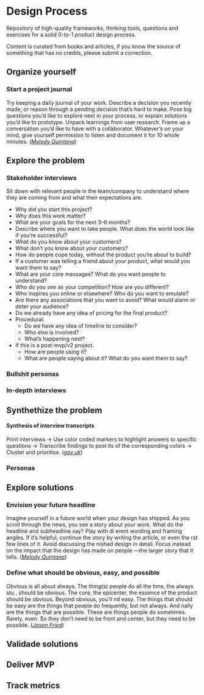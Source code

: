 # Design Process

Repository of high-quality frameworks, thinking tools, questions and exercises for a solid 0-to-1 product design process.

Content is curated from books and articles, if you know the source of something that has no credits, please submit a correction.

## Organize yourself
### Start a project journal 

Try keeping a daily journal of your work. Describe a decision you recently made, or reason through a pending decision that’s hard to make. Pose big questions you’d like to explore next in your process, or explain solutions you’d like to prototype. Unpack learnings from user research. Frame up a conversation you’d like to have with a collaborator. Whatever’s on your mind, give yourself permission to listen and document it for 10 whole minutes. (*[Melody Quintana](https://medium.com/dropbox-design/designers-who-play-with-words-2ea8a7afb9bb)*)

## Explore the problem

### Stakeholder interviews
Sit down with relevant people in the team/company to understand where they are coming from and what their expectations are.

* Why did you start this project?
* Why does this work matter?
* What are your goals for the next 3–6 months?
* Describe where you want to take people. What does the world look like if you’re successful?
* What do you know about your customers? 
* What don’t you know about your customers?
* How do people cope today, without the product you’re about to build?
* If a customer was telling a friend about your product, what would you want them to say?
* What are your core messages? What do you want people to understand?
* Who do you see as your competition? How are you different?
* Who inspires you online or elsewhere? Who do you want to emulate?
* Are there any associations that you want to avoid? What would alarm or deter your audience?
* Do we already have any idea of pricing for the final product?
* Procedural:
    * Do we have any idea of timeline to consider?
    * Who else is involved?
    * What’s happening next?
* If this is a post-mvp/v2 project.
    * How are people using it?
    * What are people saying about it? What do you want them to say?

### Bullshit personas
### In-depth interviews


## Synthethize the problem

#### Synthesis of interview transcripts 
Print interviews -> Use color coded markers to highlight answers to specific questions -> Transcribe findings to post its of the corresponding colors -> Cluster and prioritise.
(*[gov.uk](https://userresearch.blog.gov.uk/2017/12/20/how-we-did-a-large-scale-group-analysis-of-user-research-data/)*)

### Personas

## Explore solutions

### Envision your future headline
Imagine yourself in a future world when your design has shipped. As you scroll through the news, you see a story about your work. What do the headline and subheadline say? Play with di erent wording and framing angles. If it’s helpful, continue the story by writing the article, or even the  rst few lines of it. Avoid discussing the  nished design in detail. Focus instead on the impact that the design has made on people —the larger story that it tells. (*[Melody Quintana](https://medium.com/dropbox-design/designers-who-play-with-words-2ea8a7afb9bb)*)

### Define what should be obvious, easy, and possible
Obvious is all about always. The thing(s) people do all the time, the always stu , should be obvious. The core, the epicenter, the essence of the product should be obvious.
Beyond obvious, you’ll  nd easy. The things that should be easy are the things that people do frequently, but not always. And  nally are the things that are possible. These are things people do sometimes. Rarely, even. So they don’t need to be front and center, but they need to be possible.
(*[Jason Fried](https://signalvnoise.com/posts/3047-the-obvious-the-easy-and-the-possible)*)

## Validade solutions

## Deliver MVP

## Track metrics
